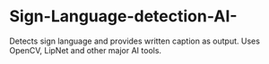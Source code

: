 # Sign-Language-detection-AI-
Detects sign language and provides written caption as output. Uses OpenCV, LipNet and other major AI tools. 
